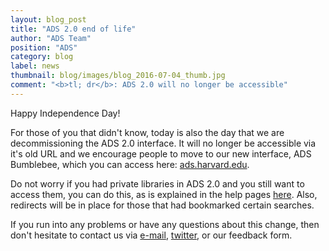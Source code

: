 ```yaml
---
layout: blog_post
title: "ADS 2.0 end of life"
author: "ADS Team"
position: "ADS"
category: blog
label: news
thumbnail: blog/images/blog_2016-07-04_thumb.jpg
comment: "<b>tl; dr</b>: ADS 2.0 will no longer be accessible"
---
```


Happy Independence Day!

For those of you that didn't know, today is also the day that we are decommissioning the ADS 2.0 interface. It will no longer be accessible via it's old URL and we encourage people to move to our new interface, ADS Bumblebee, which you can access here: <a href="http://ads.harvard.edu">ads.harvard.edu</a>.

Do not worry if you had private libraries in ADS 2.0 and you still want to access them, you can do this, as is explained in the help pages <a href="https://adsabs.github.io/help/libraries/legacy-importing">here</a>. Also, redirects will be in place for those that had bookmarked certain searches.

If you run into any problems or have any questions about this change, then don't hesitate to contact us via <a href="mailto:adshelp@cfa.harvard.edu">e-mail</a>, <a href="https://twitter.com/adsabs">twitter</a>, or our feedback form.






